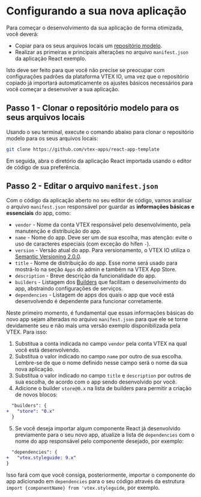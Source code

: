 # Configurando a sua nova aplicação

Para começar o desenvolvimento da sua aplicação de forma otimizada, você deverá:

- Copiar para os seus arquivos locais um [repositório modelo](https://github.com/vtex-apps/react-app-template).
- Realizar as primeiras e principais alterações no arquivo `manifest.json` da aplicação React exemplo. 

Isto deve ser feito para que você não precise se preocupar com configurações padrões da plataforma VTEX IO, uma vez que o repositório copiado já importará automaticamente os ajustes básicos necessários para você começar a desenvolver a sua aplicação.  

## Passo 1 - Clonar o repositório modelo para os seus arquivos locais

Usando o seu terminal, execute o comando abaixo para clonar o repositório modelo para os seus arquivos locais: 

```sh
git clone https://github.com/vtex-apps/react-app-template
```

Em seguida, abra o diretório da aplicação React importada usando o editor de código de sua preferência.

## Passo 2 - Editar o arquivo `manifest.json`

Com o código da aplicação aberto no seu editor de código, vamos analisar o arquivo `manifest.json` responsável  por guardar as **informações básicas e essenciais**  do app, como:

- `vendor`  - Nome da conta VTEX responsável pelo desenvolvimento, pela manutenção e distribuição do app. 
- `name` - Nome do app. Deve ser um de sua escolha, mas atenção: evite o uso de caracteres especiais (com exceção do hífen `-`). 
- `version` - Versão atual do app. Para versionamento, o VTEX IO utiliza o [Semantic Versioning 2.0.0](https://semver.org/). 
- `title` - Nome de distribuição do app. Esse nome será usado para mostrá-lo na seção `Apps` do admin e também na VTEX App Store.
- `description` - Breve descrição da funcionalidade do app. 
- `builders` - Listagem dos [Builders](https://vtex.io/docs/concepts/builders/) que facilitam o desenvolvimento do app, abstraindo configurações de serviços. 
- `dependencies` - Listagem de apps dos quais o app que você está desenvolvendo é dependente para funcionar corretamente. 

Neste primeiro momento, é fundamental que essas informações básicas do novo app sejam alteradas no arquivo `manifest.json` para que ele se torne devidamente seu e não mais uma versão exemplo disponibilizada pela VTEX. Para isso:

1. Substitua a conta indicada no campo `vendor` pela conta VTEX na qual você está desenvolvendo.
2. Substitua o valor indicado no campo `name` por outro de sua escolha. Lembre-se de que o nome definido nesse campo será o nome da sua nova aplicação.
3. Substitua o valor indicado no campo `title` e `description` por outros de sua escolha, de acordo com o app sendo desenvolvido por você.
4. Adicione o builder `store@0.x` na lista de builders para permitir a criação de novos blocos:

```diff
  "builders": {
+   "store": "0.x"
  }
```

5. Se você deseja importar algum componente React já desenvolvido previamente para o seu novo app, atualize a lista de `dependencies` com o nome do app responsável pelo componente desejado, por exemplo:

```diff
  "dependencies": {
+   "vtex.styleguide: 9.x"
}
```

Isso fará com que você consiga, posteriormente, importar o componente do app adicionado em `dependencies` para o seu código através da estrutura `import {componentName} from 'vtex.styleguide`, por exemplo. 
